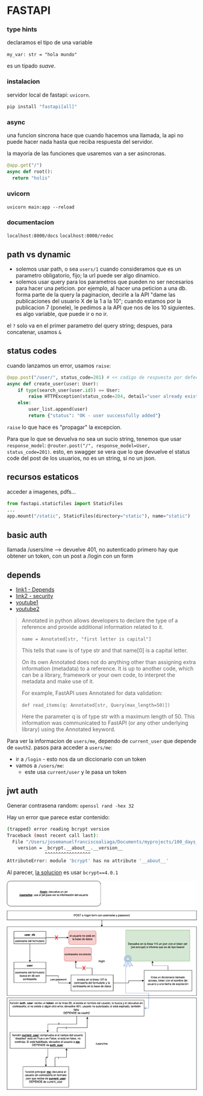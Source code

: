 # FASTAPI

### type hints

declaramos el tipo de una variable

`my_var: str = "hola mundo"`

es un tipado _suave_. 

### instalacion

servidor local de fastapi: `uvicorn`.

```sh
pip install "fastapi[all]"
```

### async

una funcion sincrona hace que cuando hacemos una llamada, la api no puede hacer nada hasta que reciba respuesta del servidor.

la mayoria de las funciones que usaremos van a ser asincronas.

```py
@app.get("/")
async def root():
  return "holis"
```

### uvicorn

`uvicorn main:app --reload`

### documentacion

`localhost:8000/docs`
`localhost:8000/redoc`

## path vs dynamic

- solemos usar path, o sea `users/1` cuando consideramos que es un parametro obligatorio, fijo; la url puede ser algo dinamico.
- solemos usar query para los parametros que pueden no ser necesarios para hacer una peticion. por ejemplo, al hacer una peticion a una db. forma parte de la query la paginacion, decirle a la API "dame las publicaciones del usuario X de la 1 a la 10"; cuando estamos por la publicacion 7 (ponele), le pedimos a la API que nos de los 10 siguientes. es algo variable, que puede ir o no ir.

el `?` solo va en el primer parametro del query string; despues, para concatenar, usamos `&`

## status codes

cuando lanzamos un error, usamos `raise`:

```py
@app.post("/user/", status_code=201) # << codigo de respuesta por defecto, se declara en la cabecera
async def create_user(user: User):
    if type(search_user(user.id)) == User:
        raise HTTPException(status_code=204, detail="user already exists")
    else:
        user_list.append(user)
        return {"status": "OK - user successfully added"}
```

`raise` lo que hace es "propagar" la excepcion.

Para que lo que se devuelva no sea un sucio string, tenemos que usar `response_model`: `@router.post("/", response_model=User, status_code=201)`. esto, en swagger se vera que lo que devuelve el status code del post de los usuarios, no es un string, si no un json.

## recursos estaticos

acceder a imagenes, pdfs... 

```py
from fastapi.staticfiles import StaticFiles
...
app.mount("/static", StaticFiles(directory="static"), name="static")

```

## basic auth

llamada /users/me --> devuelve 401, no autenticado
primero hay que obtener un token, con un post a /login con un form 

## depends

- [link1 - Depends](https://fastapi.tiangolo.com/tutorial/dependencies/)
- [link2 - security](https://fastapi.tiangolo.com/tutorial/security/simple-oauth2/)
- [youtube1](https://www.youtube.com/watch?v=Kq7ezzVInCA)
- [youtube2](https://www.youtube.com/watch?v=jJDzJg3O9ZQ)

> Annotated in python allows developers to declare the type of a reference and provide additional information related to it.
> 
> `name = Annotated[str, "first letter is capital"]`
> 
> This tells that `name` is of type str and that name[0] is a capital letter.
> 
> On its own Annotated does not do anything other than assigning extra information (metadata) to a reference. It is up to another code, which can be a library, framework or your own code, to interpret the metadata and make use of it.
> 
> For example, FastAPI uses Annotated for data validation:
> 
> `def read_items(q: Annotated[str, Query(max_length=50)])`
> 
> Here the parameter q is of type str with a maximum length of 50. This information was communicated to FastAPI (or any other underlying library) using the Annotated keyword.

Para ver la informacion de `users/me`, dependo de `current_user` que depende de `oauth2`. pasos para acceder a `users/me`:

- ir a `/login` - esto nos da un diccionario con un token
- vamos a `/users/me`:
  - este usa `current/user` y le pasa un token 



## jwt auth

Generar contrasena random: `openssl rand -hex 32` 

Hay un error que parece estar contenido:

```sh
(trapped) error reading bcrypt version
Traceback (most recent call last):
  File "/Users/josemanuelfranciscoaliaga/Documents/myprojects/100_days_of_py_v3/mouredev/fastapi/virtual-fapi/lib/python3.12/site-packages/passlib/handlers/bcrypt.py", line 620, in _load_backend_mixin
    version = _bcrypt.__about__.__version__
              ^^^^^^^^^^^^^^^^^
AttributeError: module 'bcrypt' has no attribute '__about__'
```

Al parecer, [la solucion](https://github.com/pyca/bcrypt/issues/684#issuecomment-1836872510) es usar `bcrypt==4.0.1`

![diagrama jwt](./jwt_diagram.svg)

